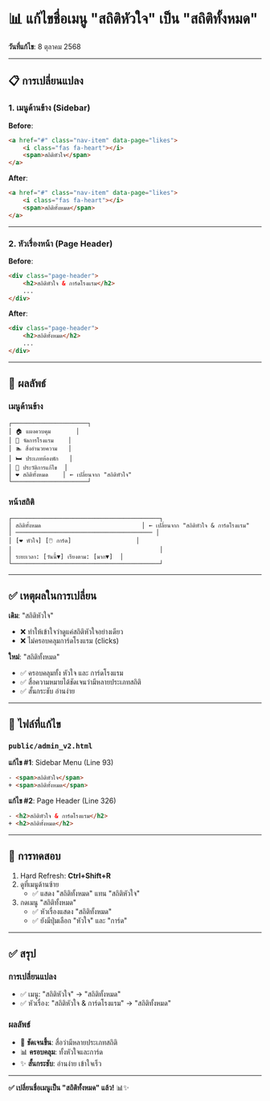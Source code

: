 # 📊 แก้ไขชื่อเมนู "สถิติหัวใจ" เป็น "สถิติทั้งหมด"

**วันที่แก้ไข**: 8 ตุลาคม 2568

---

## 📋 การเปลี่ยนแปลง

### 1. เมนูด้านข้าง (Sidebar)

**Before**:
```html
<a href="#" class="nav-item" data-page="likes">
    <i class="fas fa-heart"></i>
    <span>สถิติหัวใจ</span>
</a>
```

**After**:
```html
<a href="#" class="nav-item" data-page="likes">
    <i class="fas fa-heart"></i>
    <span>สถิติทั้งหมด</span>
</a>
```

---

### 2. หัวเรื่องหน้า (Page Header)

**Before**:
```html
<div class="page-header">
    <h2>สถิติหัวใจ & การ์ดโรงแรม</h2>
    ...
</div>
```

**After**:
```html
<div class="page-header">
    <h2>สถิติทั้งหมด</h2>
    ...
</div>
```

---

## 🎯 ผลลัพธ์

### เมนูด้านข้าง
```
┌─────────────────────┐
│ 🏠 แผงควบคุม       │
│ 🏨 จัดการโรงแรม    │
│ 🏊 สิ่งอำนวยความ   │
│ 🛏️ ประเภทห้องพัก   │
│ 📜 ประวัติการแก้ไข  │
│ ❤️ สถิติทั้งหมด    │ ← เปลี่ยนจาก "สถิติหัวใจ"
└─────────────────────┘
```

### หน้าสถิติ
```
┌─────────────────────────────────────────┐
│ สถิติทั้งหมด                            │ ← เปลี่ยนจาก "สถิติหัวใจ & การ์ดโรงแรม"
│ ────────────────────────────────────── │
│ [❤️ หัวใจ] [🖱️ การ์ด]                  │
│                                         │
│ ระยะเวลา: [วันนี้▼] เรียงตาม: [มาก▼]  │
└─────────────────────────────────────────┘
```

---

## ✅ เหตุผลในการเปลี่ยน

**เดิม**: "สถิติหัวใจ" 
- ❌ ทำให้เข้าใจว่าดูแค่สถิติหัวใจอย่างเดียว
- ❌ ไม่ครอบคลุมการ์ดโรงแรม (clicks)

**ใหม่**: "สถิติทั้งหมด"
- ✅ ครอบคลุมทั้ง หัวใจ และ การ์ดโรงแรม
- ✅ สื่อความหมายได้ชัดเจนว่ามีหลายประเภทสถิติ
- ✅ สั้นกระชับ อ่านง่าย

---

## 📄 ไฟล์ที่แก้ไข

### `public/admin_v2.html`

**แก้ไข #1**: Sidebar Menu (Line 93)
```html
- <span>สถิติหัวใจ</span>
+ <span>สถิติทั้งหมด</span>
```

**แก้ไข #2**: Page Header (Line 326)
```html
- <h2>สถิติหัวใจ & การ์ดโรงแรม</h2>
+ <h2>สถิติทั้งหมด</h2>
```

---

## 🧪 การทดสอบ

1. Hard Refresh: **Ctrl+Shift+R**
2. ดูที่เมนูด้านซ้าย
   - ✅ แสดง "สถิติทั้งหมด" แทน "สถิติหัวใจ"
3. กดเมนู "สถิติทั้งหมด"
   - ✅ หัวเรื่องแสดง "สถิติทั้งหมด"
   - ✅ ยังมีปุ่มเลือก "หัวใจ" และ "การ์ด"

---

## ✅ สรุป

### การเปลี่ยนแปลง
- ✅ เมนู: "สถิติหัวใจ" → "สถิติทั้งหมด"
- ✅ หัวเรื่อง: "สถิติหัวใจ & การ์ดโรงแรม" → "สถิติทั้งหมด"

### ผลลัพธ์
- 🎯 **ชัดเจนขึ้น**: สื่อว่ามีหลายประเภทสถิติ
- 📊 **ครอบคลุม**: ทั้งหัวใจและการ์ด
- ✨ **สั้นกระชับ**: อ่านง่าย เข้าใจเร็ว

---

**✅ เปลี่ยนชื่อเมนูเป็น "สถิติทั้งหมด" แล้ว!** 📊✨

